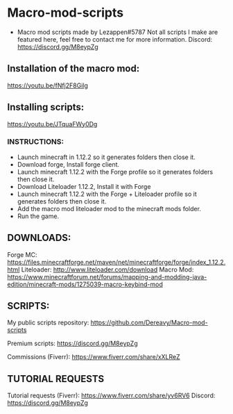 # Macro-mod-scripts
- Macro mod scripts made by Lezappen#5787
Not all scripts I make are featured here, feel free to contact me for more information.
Discord: https://discord.gg/M8eypZg

## Installation of the macro mod:
https://youtu.be/fNfj2F8Gilg
## Installing scripts:
https://youtu.be/JTquaFWy0Dg

### INSTRUCTIONS:
- Launch minecraft in 1.12.2 so it generates folders then close it.
- Download forge, Install forge client.
- Launch minecraft 1.12.2 with the Forge profile so it generates folders then close it.
- Download Liteloader 1.12.2, Install it with Forge
- Launch minecraft 1.12.2 with the Forge + Liteloader profile so it generates folders then close it.
- Add the macro mod liteloader mod to the minecraft mods folder.
- Run the game.

## DOWNLOADS:
Forge MC: 
https://files.minecraftforge.net/maven/net/minecraftforge/forge/index_1.12.2.html
Liteloader:
http://www.liteloader.com/download
Macro Mod:
https://www.minecraftforum.net/forums/mapping-and-modding-java-edition/minecraft-mods/1275039-macro-keybind-mod

## SCRIPTS:
My public scripts repository: https://github.com/Dereavy/Macro-mod-scripts

Premium scripts: https://discord.gg/M8eypZg

Commissions (Fiverr): https://www.fiverr.com/share/xXLReZ 



## TUTORIAL REQUESTS
Tutorial requests (Fiverr): https://www.fiverr.com/share/yv6RV6
Discord: https://discord.gg/M8eypZg
